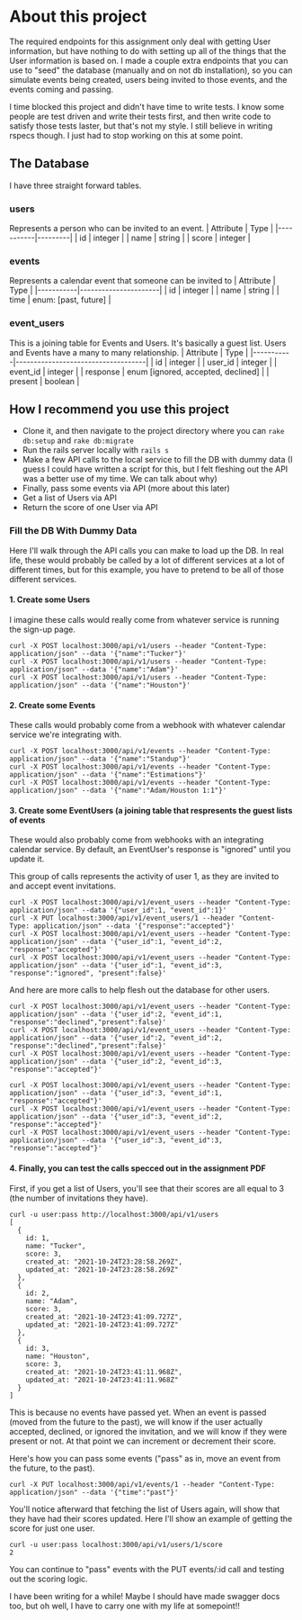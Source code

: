 # About this project

The required endpoints for this assignment only deal with getting User information, but have nothing to do with setting up all of the things that the User information is based on. I made a couple extra endpoints that you can use to "seed" the database (manually and on not db installation), so you can simulate events being created, users being invited to those events, and the events coming and passing.

I time blocked this project and didn't have time to write tests. I know some people are test driven and write their tests first, and then write code to satisfy those tests laster, but that's not my style. I still believe in writing rspecs though. I just had to stop working on this at some point.

## The Database

I have three straight forward tables.

### users
Represents a person who can be invited to an event.
| Attribute | Type    |
|-----------|---------|
| id        | integer |
| name      | string  |
| score     | integer |

### events
Represents a calendar event that someone can be invited to
| Attribute | Type                 |
|-----------|----------------------|
| id        | integer              |
| name      | string               |
| time      | enum: [past, future] |

### event_users
This is a joining table for Events and Users. It's basically a guest list. Users and Events have a many to many relationship.
| Attribute | Type                               |
|-----------|------------------------------------|
| id        | integer                            |
| user_id   | integer                            |
| event_id  | integer                            |
| response  | enum [ignored, accepted, declined] |
| present   | boolean                            |

## How I recommend you use this project

- Clone it, and then navigate to the project directory where you can `rake db:setup` and `rake db:migrate`
- Run the rails server locally with `rails s`
- Make a few API calls to the local service to fill the DB with dummy data (I guess I could have written a script for this, but I felt fleshing out the API was a better use of my time. We can talk about why)
- Finally, pass some events via API (more about this later)
- Get a list of Users via API
- Return the score of one User via API

### Fill the DB With Dummy Data
Here I'll walk through the API calls you can make to load up the DB. In real life, these would probably be called by a lot of different services at a lot of different times, but for this example, you have to pretend to be all of those different services.

#### 1. Create some Users
I imagine these calls would really come from whatever service is running the sign-up page.
```
curl -X POST localhost:3000/api/v1/users --header "Content-Type: application/json" --data '{"name":"Tucker"}'
curl -X POST localhost:3000/api/v1/users --header "Content-Type: application/json" --data '{"name":"Adam"}'  
curl -X POST localhost:3000/api/v1/users --header "Content-Type: application/json" --data '{"name":"Houston"}'
```

#### 2. Create some Events
These calls would probably come from a webhook with whatever calendar service we're integrating with.
```
curl -X POST localhost:3000/api/v1/events --header "Content-Type: application/json" --data '{"name":"Standup"}'
curl -X POST localhost:3000/api/v1/events --header "Content-Type: application/json" --data '{"name":"Estimations"}'
curl -X POST localhost:3000/api/v1/events --header "Content-Type: application/json" --data '{"name":"Adam/Houston 1:1"}'
```

#### 3. Create some EventUsers (a joining table that respresents the guest lists of events
These would also probably come from webhooks with an integrating calendar service. By default, an EventUser's response is "ignored" until you update it.

This group of calls represents the activity of user 1, as they are invited to and accept event invitations.
```
curl -X POST localhost:3000/api/v1/event_users --header "Content-Type: application/json" --data '{"user_id":1, "event_id":1}'
curl -X PUT localhost:3000/api/v1/event_users/1 --header "Content-Type: application/json" --data '{"response":"accepted"}'
curl -X POST localhost:3000/api/v1/event_users --header "Content-Type: application/json" --data '{"user_id":1, "event_id":2, "response":"accepted"}'
curl -X POST localhost:3000/api/v1/event_users --header "Content-Type: application/json" --data '{"user_id":1, "event_id":3, "response":"ignored", "present":false}'
```

And here are more calls to help flesh out the database for other users.
```
curl -X POST localhost:3000/api/v1/event_users --header "Content-Type: application/json" --data '{"user_id":2, "event_id":1, "response":"declined","present":false}'
curl -X POST localhost:3000/api/v1/event_users --header "Content-Type: application/json" --data '{"user_id":2, "event_id":2, "response":"declined","present":false}'
curl -X POST localhost:3000/api/v1/event_users --header "Content-Type: application/json" --data '{"user_id":2, "event_id":3, "response":"accepted"}'

curl -X POST localhost:3000/api/v1/event_users --header "Content-Type: application/json" --data '{"user_id":3, "event_id":1, "response":"accepted"}'
curl -X POST localhost:3000/api/v1/event_users --header "Content-Type: application/json" --data '{"user_id":3, "event_id":2, "response":"accepted"}'
curl -X POST localhost:3000/api/v1/event_users --header "Content-Type: application/json" --data '{"user_id":3, "event_id":3, "response":"accepted"}'
```

#### 4. Finally, you can test the calls specced out in the assignment PDF
First, if you get a list of Users, you'll see that their scores are all equal to 3 (the number of invitations they have).
```
curl -u user:pass http://localhost:3000/api/v1/users
[
  {
    id: 1,
    name: "Tucker",
    score: 3,
    created_at: "2021-10-24T23:28:58.269Z",
    updated_at: "2021-10-24T23:28:58.269Z"
  },
  {
    id: 2,
    name: "Adam",
    score: 3,
    created_at: "2021-10-24T23:41:09.727Z",
    updated_at: "2021-10-24T23:41:09.727Z"
  },
  {
    id: 3,
    name: "Houston",
    score: 3,
    created_at: "2021-10-24T23:41:11.968Z",
    updated_at: "2021-10-24T23:41:11.968Z"
  }
]
```

This is because no events have passed yet. When an event is passed (moved from the future to the past), we will know if the user actually accepted, declined, or ignored the invitation, and we will know if they were present or not. At that point we can increment or decrement their score.

Here's how you can pass some events ("pass" as in, move an event from the future, to the past). 
```
curl -X PUT localhost:3000/api/v1/events/1 --header "Content-Type: application/json" --data '{"time":"past"}'
```
You'll notice afterward that fetching the list of Users again, will show that they have had their scores updated. Here I'll show an example of getting the score for just one user.
```
curl -u user:pass localhost:3000/api/v1/users/1/score
2
```

You can continue to "pass" events with the PUT events/:id call and testing out the scoring logic.

I have been writing for a while! Maybe I should have made swagger docs too, but oh well, I have to carry one with my life at somepoint!!
